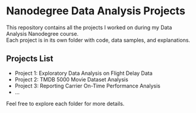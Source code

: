 
# Nanodegree Data Analysis Projects

This repository contains all the projects I worked on during my Data Analysis Nanodegree course.  
Each project is in its own folder with code, data samples, and explanations.

## Projects List

- Project 1: Exploratory Data Analysis on Flight Delay Data
- Project 2: TMDB 5000 Movie Dataset Analysis
- Project 3: Reporting Carrier On-Time Performance Analysis
- ...

Feel free to explore each folder for more details.
